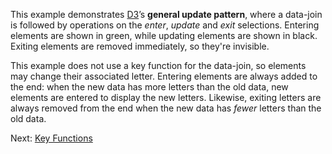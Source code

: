 This example demonstrates [D3](https://d3js.org)’s **general update pattern**, where a data-join is followed by operations on the *enter*, *update* and *exit* selections. Entering elements are shown in green, while updating elements are shown in black. Exiting elements are removed immediately, so they're invisible.

This example does not use a key function for the data-join, so elements may change their associated letter. Entering elements are always added to the end: when the new data has more letters than the old data, new elements are entered to display the new letters. Likewise, exiting letters are always removed from the end when the new data has *fewer* letters than the old data.

Next: [Key Functions](/mbostock/3808221)
